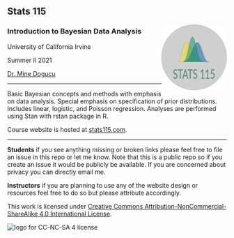 ## Stats 115 
<img src="img/stats-115-logo.png" alt="Stats 115 logo" width="150" align = "right"/>


  
### Introduction to Bayesian Data Analysis 
University of California Irvine 

Summer II 2021

[Dr. Mine Dogucu](https://minedogucu.com)  

<hr>

Basic Bayesian concepts and methods with emphasis on data analysis. Special emphasis on specification of prior distributions. Includes linear, logistic, and Poisson regression. Analyses are performed using Stan with rstan package in R. 

Course website is hosted at [stats115.com](https://stats115.com).

<hr>

**Students** if you see anything missing or broken links please feel free to file an issue in this repo or let me know. Note that this is a public repo so if you create an issue it would be publicly be available. If you are concerned about privacy you can directly email me.

**Instructors** if you are planning to use any of the website design or resources feel free to do so but please attribute accordingly. 

This work is licensed under [Creative Commons Attribution-NonCommercial-ShareAlike 4.0 International License](http://creativecommons.org/licenses/by-nc-sa/4.0/).

<img src="https://i.creativecommons.org/l/by-nc-sa/4.0/88x31.png" alt="logo for CC-NC-SA 4 license"/>

